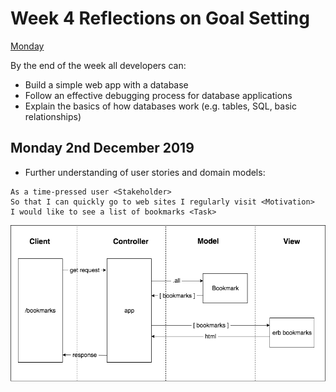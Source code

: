 # Week 4 Reflections on Goal Setting

[Monday](#monday-2nd-december-2019)

By the end of the week all developers can:

- Build a simple web app with a database
- Follow an effective debugging process for database applications
- Explain the basics of how databases work (e.g. tables, SQL, basic relationships)

## Monday 2nd December 2019

- Further understanding of user stories and domain models:

```
As a time-pressed user <Stakeholder>
So that I can quickly go to web sites I regularly visit <Motivation>
I would like to see a list of bookmarks <Task>
```

![Domain Model](./img/domain_model.png)


